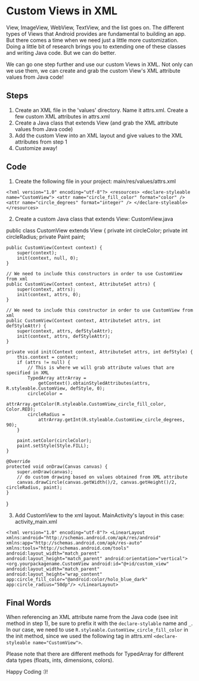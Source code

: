 # Custom Views in XML
View, ImageView, WebView, TextView, and the list goes on. The different types of Views that Android provides are fundamental to building an app. But there comes a time when we need just a little more customization. Doing a little bit of research brings you to extending one of these classes and writing Java code. But we can do better.

We can go one step further and use our custom Views in XML. Not only can we use them, we can create and grab the custom View's XML attribute values from Java code!

## Steps
1. Create an XML file in the 'values' directory. Name it attrs.xml. Create a few custom XML attributes in attrs.xml
2. Create a Java class that extends View (and grab the XML attribute values from Java code)
3. Add the custom View into an XML layout and give values to the XML attributes from step 1
4. Customize away!

## Code
1. Create the following file in your project: main/res/values/attrs.xml

`<?xml version="1.0" encoding="utf-8"?>
<resources>
    <declare-styleable name="CustomView">
        <attr name="circle_fill_color" format="color" />
        <attr name="circle_degrees" format="integer" />
    </declare-styleable>
</resources>`



2. Create a custom Java class that extends View: CustomView.java

public class CustomView extends View {
    private int circleColor;
    private int circleRadius;
    private Paint paint;

    public CustomView(Context context) {
        super(context);
        init(context, null, 0);
    }

    // We need to include this constructors in order to use CustomView from xml
    public CustomView(Context context, AttributeSet attrs) {
        super(context, attrs);
        init(context, attrs, 0);
    }

    // We need to include this constructor in order to use CustomView from xml
    public CustomView(Context context, AttributeSet attrs, int defStyleAttr) {
        super(context, attrs, defStyleAttr);
        init(context, attrs, defStyleAttr);
    }

    private void init(Context context, AttributeSet attrs, int defStyle) {
        this.context = context;
        if (attrs != null) {
            // This is where we will grab attribute values that are specified in XML
            TypedArray attrArray = 
                getContext().obtainStyledAttributes(attrs, R.styleable.CustomView, defStyle, 0);
            circleColor = 
                attrArray.getColor(R.styleable.CustomView_circle_fill_color, Color.RED);
            circleRadius = 
                attrArray.getInt(R.styleable.CustomView_circle_degrees, 90);
        }

        paint.setColor(circleColor);
        paint.setStyle(Style.FILL);
    }

    @Override
    protected void onDraw(Canvas canvas) {
        super.onDraw(canvas);
        // do custom drawing based on values obtained from XML attribute
        canvas.drawCircle(canvas.getWidth()/2, canvas.getHeight()/2, circleRadius, paint);
    }
}



3. Add CustomView to the xml layout. MainActivity's layout in this case: activity_main.xml

`<?xml version="1.0" encoding="utf-8"?>
<LinearLayout xmlns:android="http://schemas.android.com/apk/res/android"
xmlns:app="http://schemas.android.com/apk/res-auto"
xmlns:tools="http://schemas.android.com/tools"
android:layout_width="match_parent"
android:layout_height="match_parent"
android:orientation="vertical">
    <org.yourpackagename.CustomView
    android:id="@+id/custom_view"
    android:layout_width="match_parent"
    android:layout_height="wrap_content"
    app:circle_fill_color="@android:color/holo_blue_dark"
    app:circle_radius="50dp"/>
</LinearLayout>`

## Final Words
When referencing an XML attribute name from the Java code (see init method in step 1), be sure to prefix it with the `declare-stylable` name and `_`. In our case, we need to use `R.styleable.CustomView_circle_fill_color` in the init method, since we used the following tag in attrs.xml `<declare-styleable name="CustomView">`. 

Please note that there are different methods for TypedArray for different data types (floats, ints, dimensions, colors).

Happy Coding :)!
